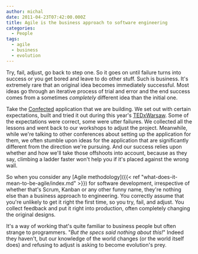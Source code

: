 ```yaml
---
author: michal
date: 2011-04-23T07:42:00.000Z
title: Agile is the business approach to software engineering
categories:
  - People
tags:
  - agile
  - business
  - evolution
---
```


Try, fail, adjust, go back to step one. So it goes on until failure turns into success or you get bored and leave to do other stuff. Such is business. It's extremely rare that an original idea becomes immediately successful. Most ideas go through an iterative process of trial and error and the end success comes from a sometimes _completely_ different idea than the initial one.

<!--more-->

Take the [Confected](http://www.confected.com/) application that we are building. We set out with certain expectations, built and tried it out during this year's [TEDxWarsaw](http://tedxwarsaw.com/). Some of the expectations were correct, some were utter failures. We collected all the lessons and went back to our workshops to adjust the project. Meanwhile, while we're talking to other conferences about setting up the application for them, we often stumble upon ideas for the application that are significantly different from the direction we're pursuing. And our success relies upon whether and how we'll take those offshoots into account, because as they say, climbing a ladder faster won't help you if it's placed against the wrong wall.

So when you consider any [Agile methodology]({{< ref "what-does-it-mean-to-be-agile/index.md" >}}) for software development, irrespective of whether that's Scrum, Kanban or any other funny name, they're nothing else than a business approach to engineering. You correctly assume that you're unlikely to get it right the first time, so you try, fail, and adjust. You collect feedback and put it right into production, often completely changing the original designs.

It's a way of working that's quite familiar to business people but often strange to programmers. "_But the specs said nothing about this!_" Indeed they haven't, but our knowledge of the world changes (or the world itself does) and refusing to adjust is asking to become evolution's prey.
